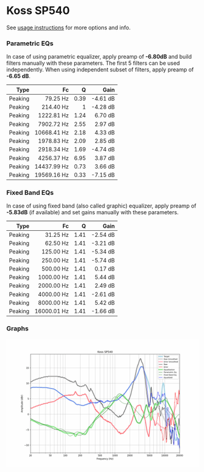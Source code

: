 # Koss SP540
See [usage instructions](https://github.com/jaakkopasanen/AutoEq#usage) for more options and info.

### Parametric EQs
In case of using parametric equalizer, apply preamp of **-6.80dB** and build filters manually
with these parameters. The first 5 filters can be used independently.
When using independent subset of filters, apply preamp of **-6.65 dB**.

| Type    | Fc          |    Q | Gain     |
|--------:|------------:|-----:|---------:|
| Peaking | 79.25 Hz    | 0.39 | -4.61 dB |
| Peaking | 214.40 Hz   | 1    | -4.28 dB |
| Peaking | 1222.81 Hz  | 1.24 | 6.70 dB  |
| Peaking | 7902.72 Hz  | 2.55 | 2.97 dB  |
| Peaking | 10668.41 Hz | 2.18 | 4.33 dB  |
| Peaking | 1978.83 Hz  | 2.09 | 2.85 dB  |
| Peaking | 2918.34 Hz  | 1.69 | -4.74 dB |
| Peaking | 4256.37 Hz  | 6.95 | 3.87 dB  |
| Peaking | 14437.99 Hz | 0.73 | 3.66 dB  |
| Peaking | 19569.16 Hz | 0.33 | -7.15 dB |

### Fixed Band EQs
In case of using fixed band (also called graphic) equalizer, apply preamp of **-5.83dB**
(if available) and set gains manually with these parameters.

| Type    | Fc          |    Q | Gain     |
|--------:|------------:|-----:|---------:|
| Peaking | 31.25 Hz    | 1.41 | -2.54 dB |
| Peaking | 62.50 Hz    | 1.41 | -3.21 dB |
| Peaking | 125.00 Hz   | 1.41 | -5.34 dB |
| Peaking | 250.00 Hz   | 1.41 | -5.74 dB |
| Peaking | 500.00 Hz   | 1.41 | 0.17 dB  |
| Peaking | 1000.00 Hz  | 1.41 | 5.44 dB  |
| Peaking | 2000.00 Hz  | 1.41 | 2.49 dB  |
| Peaking | 4000.00 Hz  | 1.41 | -2.61 dB |
| Peaking | 8000.00 Hz  | 1.41 | 5.42 dB  |
| Peaking | 16000.01 Hz | 1.41 | -1.66 dB |

### Graphs
![](./Koss%20SP540.png)